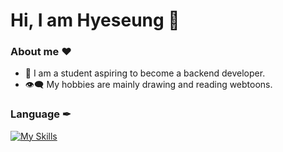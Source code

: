 # Hi, I am Hyeseung 👋
### About me ❤

- 💬 I am a student aspiring to become a backend developer. 
- 👁‍🗨 My hobbies are mainly drawing and reading webtoons.

### Language ✒

  [![My Skills](https://skills.thijs.gg/icons?i=java,python,kotlin,php&theme=light)](https://skills.thijs.gg)
